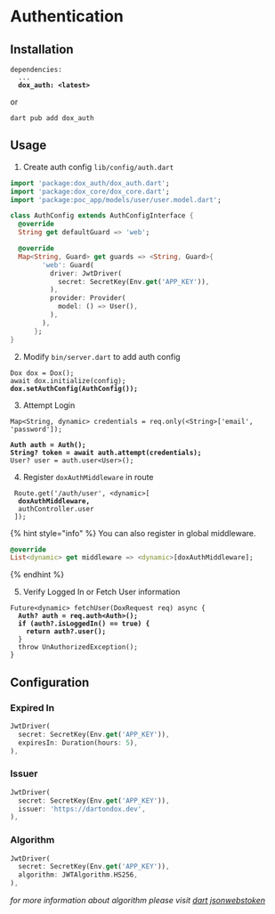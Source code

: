 # Authentication

## Installation

<pre class="language-yaml"><code class="lang-yaml">dependencies:
  ...
<strong>  dox_auth: &#x3C;latest>
</strong></code></pre>

or

```shell
dart pub add dox_auth
```

## Usage

1. Create auth config `lib/config/auth.dart`

```dart
import 'package:dox_auth/dox_auth.dart';
import 'package:dox_core/dox_core.dart';
import 'package:poc_app/models/user/user.model.dart';

class AuthConfig extends AuthConfigInterface {
  @override
  String get defaultGuard => 'web';

  @override
  Map<String, Guard> get guards => <String, Guard>{
        'web': Guard(
          driver: JwtDriver(
            secret: SecretKey(Env.get('APP_KEY')),
          ),
          provider: Provider(
            model: () => User(),
          ),
        ),
      };
}
```

2. Modify `bin/server.dart` to add auth config

<pre class="language-dart"><code class="lang-dart">Dox dox = Dox();
await dox.initialize(config);
<strong>dox.setAuthConfig(AuthConfig());
</strong></code></pre>

3. Attempt Login

<pre class="language-dart"><code class="lang-dart">Map&#x3C;String, dynamic> credentials = req.only(&#x3C;String>['email', 'password']);

<strong>Auth auth = Auth();
</strong><strong>String? token = await auth.attempt(credentials);
</strong>User? user = auth.user&#x3C;User>();
</code></pre>

4. Register `doxAuthMiddleware` in route

<pre class="language-dart"><code class="lang-dart"> Route.get('/auth/user', &#x3C;dynamic>[
<strong>  doxAuthMiddleware, 
</strong>  authController.user
 ]);
</code></pre>

{% hint style="info" %}
You can also register in global middleware.

```dart
@override
List<dynamic> get middleware => <dynamic>[doxAuthMiddleware];
```
{% endhint %}

5. Verify Logged In or Fetch User information

<pre class="language-dart"><code class="lang-dart">Future&#x3C;dynamic> fetchUser(DoxRequest req) async {
<strong>  Auth? auth = req.auth&#x3C;Auth>();
</strong><strong>  if (auth?.isLoggedIn() == true) {
</strong><strong>    return auth?.user();
</strong>  }
  throw UnAuthorizedException();
}
</code></pre>

## Configuration

### Expired In&#x20;

```dart
JwtDriver(
  secret: SecretKey(Env.get('APP_KEY')),
  expiresIn: Duration(hours: 5),
),
```

### Issuer&#x20;

```dart
JwtDriver(
  secret: SecretKey(Env.get('APP_KEY')),
  issuer: 'https://dartondox.dev',
),
```

### Algorithm&#x20;

```dart
JwtDriver(
  secret: SecretKey(Env.get('APP_KEY')),
  algorithm: JWTAlgorithm.HS256,
),
```

_for more information about algorithm please visit_ [_dart jsonwebstoken_](https://pub.dev/packages/dart\_jsonwebtoken)
